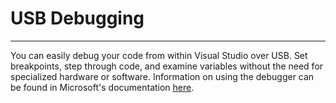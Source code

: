 # USB Debugging
---
You can easily debug your code from within Visual Studio over USB. Set breakpoints, step through code, and examine variables without the need for specialized hardware or software. Information on using the debugger can be found in Microsoft's documentation [here](https://docs.microsoft.com/en-us/visualstudio/debugger/debugger-feature-tour?view=vs-2019).